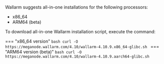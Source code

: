 Wallarm suggests all-in-one installations for the following processors:

* x86_64
* ARM64 (beta)

To download all-in-one Wallarm installation script, execute the command:

=== "x86_64 version"
    ```bash
    curl -O https://meganode.wallarm.com/4.10/wallarm-4.10.9.x86_64-glibc.sh
    ```
=== "ARM64 version (beta)"
    ```bash
    curl -O https://meganode.wallarm.com/4.10/wallarm-4.10.9.aarch64-glibc.sh
    ```